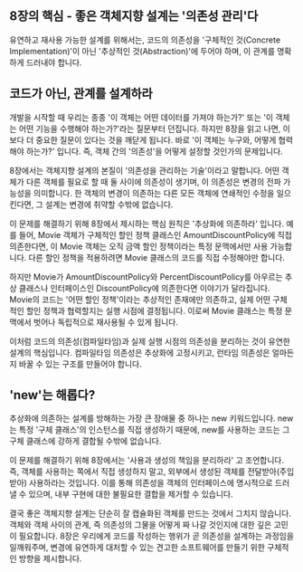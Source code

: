 ## 8장의 핵심 - 좋은 객체지향 설계는 '의존성 관리'다
유연하고 재사용 가능한 설계를 위해서는, 코드의 의존성을 '구체적인 것(Concrete Implementation)'이 아닌 '추상적인 것(Abstraction)'에 두어야 하며, 이 관계를 명확하게 드러내야 합니다.

## 코드가 아닌, 관계를 설계하라
개발을 시작할 때 우리는 종종 '이 객체는 어떤 데이터를 가져야 하는가?' 또는 '이 객체는 어떤 기능을 수행해야 하는가?'라는 질문부터 던집니다. 하지만 8장을 읽고 나면, 이보다 더 중요한 질문이 있다는 것을 깨닫게 됩니다. 바로 '이 객체는 누구와, 어떻게 협력해야 하는가?' 입니다. 즉, 객체 간의 '의존성'을 어떻게 설정할 것인가의 문제입니다.

8장에서는 객체지향 설계의 본질이 '의존성을 관리하는 기술'이라고 말합니다. 어떤 객체가 다른 객체를 필요로 할 때 둘 사이에 의존성이 생기며, 이 의존성은 변경의 전파 가능성을 의미합니다. 한 객체의 변경이 의존하는 다른 모든 객체에 연쇄적인 수정을 일으킨다면, 그 설계는 변경에 취약할 수밖에 없습니다.

이 문제를 해결하기 위해 8장에서 제시하는 핵심 원칙은 '추상화에 의존하라' 입니다. 예를 들어, Movie 객체가 구체적인 할인 정책 클래스인 AmountDiscountPolicy에 직접 의존한다면, 이 Movie 객체는 오직 금액 할인 정책이라는 특정 문맥에서만 사용 가능합니다. 다른 할인 정책을 적용하려면 Movie 클래스의 코드를 직접 수정해야만 합니다.

하지만 Movie가 AmountDiscountPolicy와 PercentDiscountPolicy를 아우르는 추상 클래스나 인터페이스인 DiscountPolicy에 의존한다면 이야기가 달라집니다. Movie의 코드는 '어떤 할인 정책'이라는 추상적인 존재에만 의존하고, 실제 어떤 구체적인 할인 정책과 협력할지는 실행 시점에 결정됩니다. 이로써 Movie 클래스는 특정 문맥에서 벗어나 독립적으로 재사용될 수 있게 됩니다.

이처럼 코드의 의존성(컴파일타임)과 실제 실행 시점의 의존성을 분리하는 것이 유연한 설계의 핵심입니다. 컴파일타임 의존성은 추상화에 고정시키고, 런타임 의존성은 얼마든지 바꿀 수 있는 구조를 만들어야 합니다.

## 'new'는 해롭다?
추상화에 의존하는 설계를 방해하는 가장 큰 장애물 중 하나는 new 키워드입니다. new는 특정 '구체 클래스'의 인스턴스를 직접 생성하기 때문에, new를 사용하는 코드는 그 구체 클래스에 강하게 결합될 수밖에 없습니다.

이 문제를 해결하기 위해 8장에서는 '사용과 생성의 책임을 분리하라' 고 조언합니다. 즉, 객체를 사용하는 쪽에서 직접 생성하지 말고, 외부에서 생성된 객체를 전달받아(주입받아) 사용하라는 것입니다. 이를 통해 의존성을 객체의 인터페이스에 명시적으로 드러낼 수 있으며, 내부 구현에 대한 불필요한 결합을 제거할 수 있습니다.

결국 좋은 객체지향 설계는 단순히 잘 캡슐화된 객체를 만드는 것에서 그치지 않습니다. 객체와 객체 사이의 관계, 즉 의존성의 그물을 어떻게 짜 나갈 것인지에 대한 깊은 고민이 필요합니다. 8장은 우리에게 코드를 작성하는 행위가 곧 의존성을 설계하는 과정임을 일깨워주며, 변경에 유연하게 대처할 수 있는 견고한 소프트웨어를 만들기 위한 구체적인 방향을 제시합니다.
